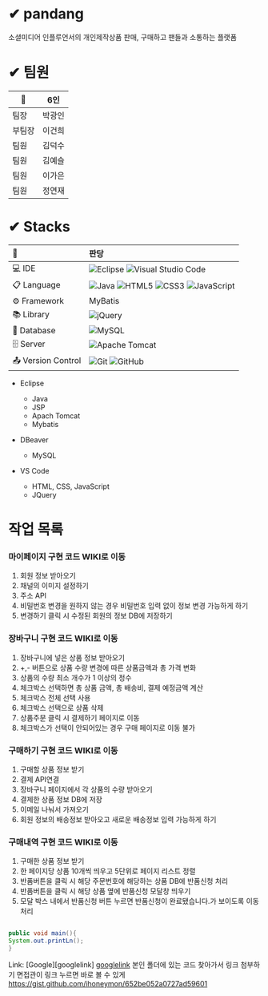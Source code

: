 # ✔ pandang 
소셜미디어 인플루언서의 개인제작상품 판매, 구매하고 팬들과 소통하는 플랫폼


# ✔ 팀원 
| 🐼  | 6인  |
| --- | --- |
| 팀장 | 박광인 |
| 부팀장 | 이건희 |
| 팀원 | 김덕수 |
| 팀원 | 김예슬 |
| 팀원 | 이가은 |
| 팀원 | 정연재 |


# ✔ Stacks
| 🐼  | 판당  |
| :--- | :--- |
| 💻 IDE | ![Eclipse](https://img.shields.io/badge/Eclipse-FE7A16.svg?style=for-the-badge&logo=Eclipse&logoColor=white)  ![Visual Studio Code](https://img.shields.io/badge/Visual%20Studio%20Code-0078d7.svg?style=for-the-badge&logo=visual-studio-code&logoColor=white)  |  
| 📋 Language | ![Java](https://img.shields.io/badge/java-%23ED8B00.svg?style=for-the-badge&logo=openjdk&logoColor=white) ![HTML5](https://img.shields.io/badge/html5-%23E34F26.svg?style=for-the-badge&logo=html5&logoColor=white) ![CSS3](https://img.shields.io/badge/css3-%231572B6.svg?style=for-the-badge&logo=css3&logoColor=white) ![JavaScript](https://img.shields.io/badge/javascript-%23323330.svg?style=for-the-badge&logo=javascript&logoColor=%23F7DF1E)  |
| ⚙️ Framework | MyBatis |
| 📚 Library | ![jQuery](https://img.shields.io/badge/jquery-%230769AD.svg?style=for-the-badge&logo=jquery&logoColor=white) |
| 💾 Database | 	![MySQL](https://img.shields.io/badge/mysql-%2300f.svg?style=for-the-badge&logo=mysql&logoColor=white) |
| 🗄️ Server | ![Apache Tomcat](https://img.shields.io/badge/apache%20tomcat-%23F8DC75.svg?style=for-the-badge&logo=apache-tomcat&logoColor=black) |  
| 📤 Version Control | ![Git](https://img.shields.io/badge/git-%23F05033.svg?style=for-the-badge&logo=git&logoColor=white) ![GitHub](https://img.shields.io/badge/github-%23121011.svg?style=for-the-badge&logo=github&logoColor=white) |
 
- Eclipse
  - Java  
  - JSP
  - Apach Tomcat
  - Mybatis 

- DBeaver
  - MySQL 
  
- VS Code
  - HTML, CSS, JavaScript
  - JQuery


# 작업 목록
### 마이페이지 구현 코드 WIKI로 이동
1. 회원 정보 받아오기
2. 채널의 이미지 설정하기
3. 주소 API
4. 비밀번호 변경을 원하지 않는 경우 비밀번호 입력 없이 정보 변경 가능하게 하기
5. 변경하기 클릭 시 수정된 회원의 정보 DB에 저장하기
### 장바구니 구현 코드 WIKI로 이동
1. 장바구니에 넣은 상품 정보 받아오기
2.  +,- 버튼으로 상품 수량 변경에 따른 상품금액과 총 가격 변화 
3. 상품의 수량 최소 개수가 1 이상의 정수
4.  체크박스 선택하면 총 상품 금액, 총 배송비, 결제 예정금액 계산
5.  체크박스 전체 선택 사용
6.  체크박스 선택으로 상품 삭제 
7.  상품주문 클릭 시 결제하기 페이지로 이동
8.  체크박스가 선택이 안되어있는 경우 구매 페이지로 이동 불가
### 구매하기 구현 코드 WIKI로 이동
1. 구매할 상품 정보 받기
2.  결제 API연결
3. 장바구니 페이지에서 각 상품의 수량 받아오기
4. 결제한 상품 정보 DB에 저장
5.  이메일 나눠서 가져오기
6.  회원 정보의 배송정보 받아오고 새로운 배송정보 입력 가능하게 하기
### 구매내역 구현 코드 WIKI로 이동
1. 구매한 상품 정보 받기
2. 한 페이지당 상품 10개씩 띄우고 5단위로 페이지 리스트 정렬
3. 반품버튼을 클릭 시 해당 주문번호에 해당하는 상품 DB에 반품신청 처리
4. 반품버튼을 클릭 시 해당 상품 옆에 반품신청 모달창 띄우기
5. 모달 박스 내에서 반품신청 버튼 누르면 반품신청이 완료됐습니다.가 보이도록 이동처리


```java

public void main(){
System.out.printLn();
}

```

Link: [Google][googlelink]
[googlelink](https://google.com, "Go google")
본인 폴더에 있는 코드 찾아가서 링크 첨부하기 면접관이 링크 누르면 바로 볼 수 있게
https://gist.github.com/ihoneymon/652be052a0727ad59601 

